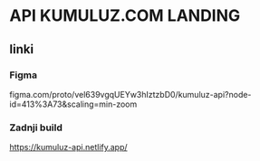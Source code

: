 # API KUMULUZ.COM LANDING

## linki

### Figma
figma.com/proto/vel639vgqUEYw3hIztzbD0/kumuluz-api?node-id=413%3A73&scaling=min-zoom

### Zadnji build
https://kumuluz-api.netlify.app/
